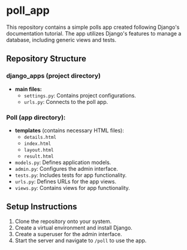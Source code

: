 # poll_app

This repository contains a simple polls app created following Django's documentation tutorial. The app utilizes Django's features to manage a database, including generic views and tests.

## Repository Structure

### django_apps (project directory)
- **main files:**
  - `settings.py`: Contains project configurations.
  - `urls.py`: Connects to the poll app.

### Poll (app directory):
- **templates** (contains necessary HTML files):
  - `details.html`
  - `index.html`
  - `layout.html`
  - `result.html`
- `models.py`: Defines application models.
- `admin.py`: Configures the admin interface.
- `tests.py`: Includes tests for app functionality.
- `urls.py`: Defines URLs for the app views.
- `views.py`: Contains views for app functionality.

## Setup Instructions

1. Clone the repository onto your system.
2. Create a virtual environment and install Django.
3. Create a superuser for the admin interface.
4. Start the server and navigate to `/poll` to use the app.
